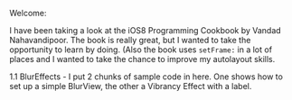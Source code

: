 Welcome: 

I have been taking a look at the iOS8 Programming Cookbook by Vandad
Nahavandipoor. The book is really great, but I wanted to take the opportunity to
learn by doing. (Also the book uses `setFrame:` in a lot of places and I wanted
to take the chance to improve my autolayout skills.

1.1 BlurEffects - I put 2 chunks of sample code in here. One shows how to set up
a simple BlurView, the other a Vibrancy Effect with a label.



